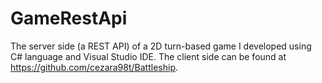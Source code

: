 # GameRestApi
The server side (a REST API) of a 2D turn-based game I developed using C# language and Visual Studio IDE. The client side can be found at https://github.com/cezara98t/Battleship.
